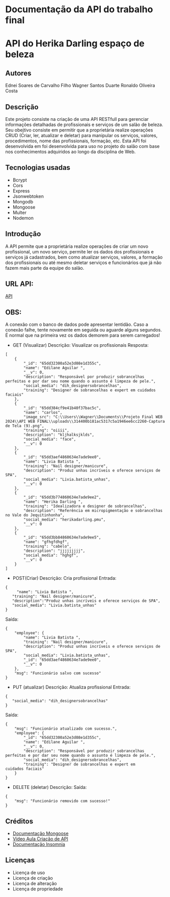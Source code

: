 # Documentação da API do trabalho final

# API do Herika Darling espaço de beleza

## Autores
Ednei Soares de Carvalho Filho
Wagner Santos Duarte
Ronaldo Oliveira Costa

## Descrição
Este projeto consiste na criação de uma API RESTfull para gerenciar informações detalhadas de profissionais e serviços de um salão de beleza. Seu obejtivo consiste em permitir que a proprietária realize operações CRUD (Criar, ler, atualizar e deletar) para manipular os serviços, valores, procedimentos, nome das profissionais, formação, etc. Esta API foi desenvolvida em foi desenvolvida para uso no projeto do salão com base nos conhecimentos adquiridos ao longo da disciplina de Web.

## Tecnologias usadas
* Bcrypt
* Cors
* Express
* Jsonwebtoken
* Mongodb
* Mongoose
* Multer
* Nodemon

## Introdução
A API permite que a proprietária realize operações de criar um novo profissional, um novo serviço, permite ler os dados dos profissionais e serviços já cadastrados, bem como atualizar serviços, valores, a formação dos profissionais ou até mesmo deletar serviços e funcionários que já não fazem mais parte da equipe do salão.

## URL API:
[API](link)

## **OBS:**
A conexão com o banco de dados pode apresentar lentidão. Caso a conexão falhe, tente novamente em seguida ou aguarde alguns segundos. É normal que na primeira vez os dados demorem para serem carregados!

* GET (Visualizar)
Descrição: Visualizar os profissionais
Resposta:
~~~
[
	{
		"_id": "65dd32300a52e3d08e1d355c",
		"name": "Edilane Aguilar ",
		"__v": 0,
		"description": "Responsável por produzir sobrancelhas  perfeitas e por dar seu nome quando o assunto é limpeza de pele.",
		"social_media": "dih_designersobrancelhas",
		"training": "Designer de sobrancelhas e expert em cuidados faciais"
	},
	{
		"_id": "65dd384cf9e41b40f37bac5c",
		"name": "carlos",
		"image_src": "C:\\Users\\Wagner\\Documents\\Projeto Final WEB 2024\\API WEB FINAL\\uploads\\314400b181ac5317c5a1946ee6cc2260-Captura de Tela (9).png",
		"training": "oiiii",
		"description": "kljhalksjklds",
		"social_media": "face",
		"__v": 0
	},
	{
		"_id": "65dd3aef4860634e7ade9ee0",
		"name": "Livia Batista ",
		"training": "Nail designer/manicure",
		"description": "Produz unhas incríveis e oferece serviços de SPA",
		"social_media": "Livia.batista_unhas",
		"__v": 0
	},
	{
		"_id": "65dd3b774860634e7ade9ee2",
		"name": "Herika Darling ",
		"training": "Idealizadora e designer de sobrancelhas",
		"description": "Referência em micropigmentação e sobrancelhas no Vale do Jequitinhonha",
		"social_media": "herikadarling.pmu",
		"__v": 0
	},
	{
		"_id": "65dd3bb84860634e7ade9ee5",
		"name": "gfhgfdhgf",
		"training": "cabelo",
		"description": "jjjjjjjjj",
		"social_media": "hghgf",
		"__v": 0
	}
]
~~~

* POST(Criar)
Descrição: Cria profissional
Entrada:
~~~
{
	 "name": "Livia Batista ",
   "training": "Nail designer/manicure",
   "description":"Produz unhas incríveis e oferece serviços de SPA",
   "social_media": "Livia.batista_unhas"
}
~~~
Saída:
~~~
{
	"employee": {
		"name": "Livia Batista ",
		"training": "Nail designer/manicure",
		"description": "Produz unhas incríveis e oferece serviços de SPA",
		"social_media": "Livia.batista_unhas",
		"_id": "65dd3aef4860634e7ade9ee0",
		"__v": 0
	},
	"msg": "Funcionário salvo com sucesso"
}
~~~

* PUT (atualizar) 
Descrição: Atualiza profissional
Entrada:
~~~
{
   "social_media": "dih_designersobrancelhas"
}
~~~
Saída:
~~~
{
	"msg": "Funcionário atualizado com sucesso.",
	"employee": {
		"_id": "65dd32300a52e3d08e1d355c",
		"name": "Edilane Aguilar ",
		"__v": 0,
		"description": "Responsável por produzir sobrancelhas  perfeitas e por dar seu nome quando o assunto é limpeza de pele.",
		"social_media": "dih_designersobrancelhas",
		"training": "Designer de sobrancelhas e expert em cuidados faciais"
	}
}
~~~

* DELETE (deletar)
Descrição:
Saída:
~~~
{
	"msg": "Funcionário removido com sucesso!"
}
~~~

## Créditos
- [Documentação Mongoose](https://mongoosejs.com/docs/guide.html)
- [Vídeo Aula Criação de API ](https://youtu.be/zaWFnHagbrM?si=nldSk8jHilk3g1Nb)
- [Documentação Insomnia](https://docs.insomnia.rest/insomnia/send-your-first-request)

## Licenças
* Licença de uso
* Licença de criação
* Licença de alteração
* Licença de propriedade

